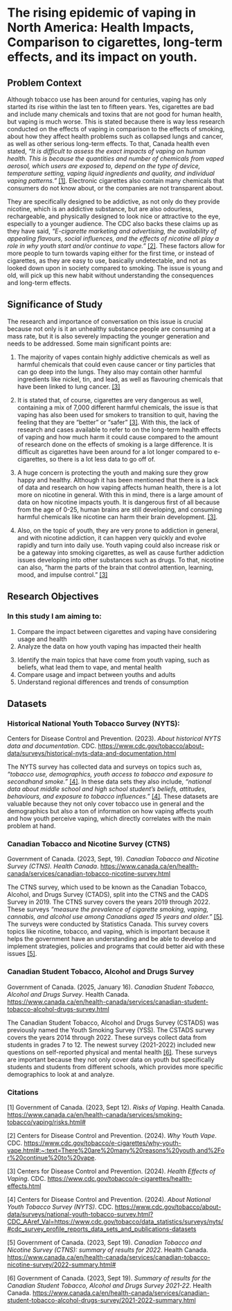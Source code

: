 # The rising epidemic of vaping in North America: Health Impacts, Comparison to cigarettes, long-term effects, and its impact on youth.

## Problem Context
Although tobacco use has been around for centuries, vaping has only started its rise within the last ten to fifteen years. Yes, cigarettes are bad and include many chemicals and toxins that are not good for human health, but vaping is much worse. This is stated because there is way less research conducted on the effects of vaping in comparison to the effects of smoking, about how they affect health problems such as collapsed lungs and cancer, as well as other serious long-term effects. To that, Canada health even stated, *“It is difficult to assess the exact impacts of vaping on human health. This is because the quantities and number of chemicals from vaped aerosol, which users are exposed to, depend on the type of device, temperature setting, vaping liquid ingredients and quality, and individual vaping patterns.”* [[1]](#1). Electronic cigarettes also contain many chemicals that consumers do not know about, or the companies are not transparent about. 

They are specifically designed to be addictive, as not only do they provide nicotine, which is an addictive substance, but are also odourless, rechargeable, and physically designed to look nice or attractive to the eye, especially to a younger audience. The CDC also backs these claims up as they have said, *“E-cigarette marketing and advertising, the availability of appealing flavours, social influences, and the effects of nicotine all play a role in why youth start and/or continue to vape.”* [[2]](#2). These factors allow for more people to turn towards vaping either for the first time, or instead of cigarettes, as they are easy to use, basically undetectable, and not as looked down upon in society compared to smoking. The issue is young and old, will pick up this new habit without understanding the consequences and long-term effects.

## Significance of Study
The research and importance of conversation on this issue is crucial because not only is it an unhealthy substance people are consuming at a mass rate, but it is also severely impacting the younger generation and needs to be addressed. Some main significant points are:

1.	The majority of vapes contain highly addictive chemicals as well as harmful chemicals that could even cause cancer or tiny particles that can go deep into the lungs. They also may contain other harmful ingredients like nickel, tin, and lead, as well as flavouring chemicals that have been linked to lung cancer. [[3]](#3)

2.	It is stated that, of course, cigarettes are very dangerous as well, containing a mix of 7,000 different harmful chemicals, the issue is that vaping has also been used for smokers to transition to quit, having the feeling that they are “better” or “safer” [[3]](#3). With this, the lack of research and cases available to refer to on the long-term health effects of vaping and how much harm it could cause compared to the amount of research done on the effects of smoking is a large difference. It is difficult as cigarettes have been around for a lot longer compared to e-cigarettes, so there is a lot less data to go off of. 


3.	A huge concern is protecting the youth and making sure they grow happy and healthy. Although it has been mentioned that there is a lack of data and research on how vaping affects human health, there is a lot more on nicotine in general. With this in mind, there is a large amount of data on how nicotine impacts youth. It is dangerous first of all because from the age of 0-25, human brains are still developing, and consuming harmful chemicals like nicotine can harm their brain development. [[3]](#3). 

4.	Also, on the topic of youth, they are very prone to addiction in general, and with nicotine addiction, it can happen very quickly and evolve rapidly and turn into daily use. Youth vaping could also increase risk or be a gateway into smoking cigarettes, as well as cause further addiction issues developing into other substances such as drugs. To that, nicotine can also, “harm the parts of the brain that control attention, learning, mood, and impulse control.” [[3]](#3)

## Research Objectives
### In this study I am aiming to:

1. Compare the impact between cigarettes and vaping have considering usage and health
2. Analyze the data on how youth vaping has impacted their health
<!--3.  Consider removing this one in favor of the last one, it's easier.  For example, impact on what? Health?  It's a bit nuanced.

 Compare the data between youth in general and students vaping to see if demographics such as age and education have any impact-->
3. Identify the main topics that have come from youth vaping, such as beliefs, what lead them to vape, and mental health
4. Compare usage and impact between youths and adults
5. Understand regional differences and trends of consumption

## Datasets

### Historical National Youth Tobacco Survey (NYTS):
Centers for Disease Control and Prevention. (2023).  *About historical NYTS data and documentation*. CDC. https://www.cdc.gov/tobacco/about-data/surveys/historical-nyts-data-and-documentation.html 


The NYTS survey has collected data and surveys on topics such as, *“tobacco use, demographics, youth access to tobacco and exposure to secondhand smoke.”* [[4]](#4). In these data sets they also include, *“national data about middle school and high school student’s beliefs, attitudes, behaviours, and exposure to tobacco influences.”* [[4]](#4). These datasets are valuable because they not only cover tobacco use in general and the demographics but also a ton of information on how vaping affects youth and how youth perceive vaping, which directly correlates with the main problem at hand.

### Canadian Tobacco and Nicotine Survey (CTNS)
Government of Canada. (2023, Sept, 19). *Canadian Tobacco and Nicotine Survey (CTNS). Health Canada*. https://www.canada.ca/en/health-canada/services/canadian-tobacco-nicotine-survey.html

The CTNS survey, which used to be known as the Canadian Tobacco, Alcohol, and Drugs Survey (CTADS), split into the CTNS and the CADS Survey in 2019. The CTNS survey covers the years 2019 through 2022. These surveys *“measure the prevalence of cigarette smoking, vaping, cannabis, and alcohol use among Canadians aged 15 years and older.”* [[5]](#5). The surveys were conducted by Statistics Canada. This survey covers topics like nicotine, tobacco, and vaping, which is important because it helps the government have an understanding and be able to develop and implement strategies, policies and programs that could better aid with these issues [[5]](#5).

### Canadian Student Tobacco, Alcohol and Drugs Survey
Government of Canada. (2025, January 16). *Canadian Student Tobacco, Alcohol and Drugs Survey*. Health Canada. https://www.canada.ca/en/health-canada/services/canadian-student-tobacco-alcohol-drugs-survey.html

The Canadian Student Tobacco, Alcohol and Drugs Survey (CSTADS) was previously named the Youth Smoking Survey (YSS). The CSTADS survey covers the years 2014 through 2022. These surveys collect data from students in grades 7 to 12. The newest survey (2021-2022) included new questions on self-reported physical and mental health [[6]](#6). These surveys are important because they not only cover data on youth but specifically students and students from different schools, which provides more specific demographics to look at and analyze.


### Citations
<a id="1">[1]</a> Government of Canada. (2023, Sept 12). *Risks of Vaping*. Health Canada. https://www.canada.ca/en/health-canada/services/smoking-tobacco/vaping/risks.html#

<a id="2">[2]</a> Centers for Disease Control and Prevention. (2024). *Why Youth Vape*. CDC. https://www.cdc.gov/tobacco/e-cigarettes/why-youth-vape.html#:~:text=There%20are%20many%20reasons%20youth,and%2For%20continue%20to%20vape. 

<a id="3">[3]</a> Centers for Disease Control and Prevention. (2024). *Health Effects of Vaping*. CDC. https://www.cdc.gov/tobacco/e-cigarettes/health-effects.html

<a id="4">[4]</a> Centers for Disease Control and Prevention. (2024). *About National Youth Tobacco Survey (NYTS)*. CDC. https://www.cdc.gov/tobacco/about-data/surveys/national-youth-tobacco-survey.html?CDC_AAref_Val=https://www.cdc.gov/tobacco/data_statistics/surveys/nyts/#cdc_survey_profile_reports_data_sets_and_publications-datasets 

<a id="5">[5]</a> Government of Canada. (2023, Sept 19). *Canadian Tobacco and Nicotine Survey (CTNS): summary of results for 2022*. Health Canada.  https://www.canada.ca/en/health-canada/services/canadian-tobacco-nicotine-survey/2022-summary.html#

<a id="6">[6]</a> Government of Canada. (2023, Sept 19). *Summary of results for the Canadian Student Tobacco, Alcohol and Drugs Survey 2021-22*. Health Canada. https://www.canada.ca/en/health-canada/services/canadian-student-tobacco-alcohol-drugs-survey/2021-2022-summary.html
